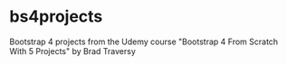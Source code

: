 # bs4projects
Bootstrap 4 projects from the Udemy course "Bootstrap 4 From Scratch With 5 Projects" by Brad Traversy
